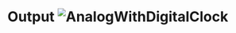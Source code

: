 # Output ![AnalogWithDigitalClock](https://github.com/balvantbhagat/Analog-with-Digital-Clock/assets/118335931/f88b254c-0133-4f48-a534-ce70f28f74b2)
